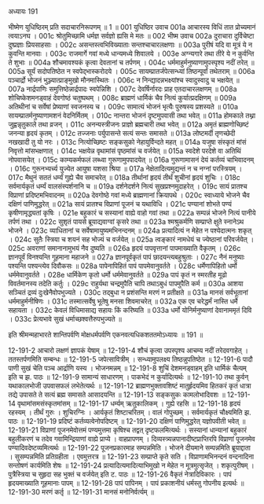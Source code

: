अध्यायः 191

भीष्मेण युधिष्ठिरम् प्रति सदाचारनिरूपणम् ॥ 1 ॥
001	युधिष्ठिर उवाच 
001a	आचारस्य विधिं तात प्रोच्यमानं त्वयाऽनघ ।
001c	श्रोतुमिच्छामि धर्मज्ञ सर्वज्ञो ह्यसि मे मतः ॥
002	भीष्म उवाच 
002a	दुराचारा दुर्विचेष्टा दुष्प्रज्ञाः प्रियसाहसाः ।
002c	असन्तस्त्वभिविख्याताः सन्तश्चाचारलक्षणाः ॥
003a	पुरीषं यदि वा मूत्रं ये न कुवन्ति मानवाः ।
003c	राजमार्गे गवां मध्ये धान्यमध्ये शिवालये ।
003e	अग्न्यगारे तथा तीरे ये न कुर्वन्ति ते शुभाः ॥
004a	शौचमावश्यकं कृत्वा देवतानां च तर्पणम् ।
004c	धर्ममाहुर्मनुष्याणामुपस्पृश्य नदीं तरेत् ॥
005a	सूर्यं सदोपतिष्ठेत न स्वपेद्भास्करोदये ।
005c	सायम्प्रातर्जपेत्सन्ध्यां तिष्ठन्पूर्वां तथेतराम् ॥
006a	पञ्चार्द्रो भोजनं भुञ्ज्यात्प्राङ्मुखो मौनमास्थितः ।
006c	न निन्द्यादन्नभक्ष्यांश्च स्वादुस्वादु च भक्षयेत् ॥
007a	नार्द्रपाणिः समुत्तिष्ठेन्नार्द्रपादः स्वपेन्निशि ।
007c	देवर्षिर्नारदः प्राह एतदाचारलक्षणम् ॥
008a	शोचिष्केशमनड्वाहं देवगोष्ठं चतुष्पथम् ।
008c	ब्राह्मणं धार्मिकं चैव नित्यं कुर्यात्प्रदक्षिणम् ॥
009a	अतिथीनां च सर्वेषां प्रेष्याणां स्वजनस्य च ।
009c	सामात्यं भोजनं भृत्यैः पुरुषस्य प्रशस्यते ॥
010a	सायम्प्रातर्मनुष्याणामशनं वेदनिर्मितम् ।
010c	नान्तरा भोजनं दृष्टमुपवासी तथा भवेत् ॥
011a	होमकाले तथ्ना जुह्वन्नृतुकाले तथा व्रजन् ।
011c	अनन्यस्त्रीजनः प्राज्ञो ब्रह्मचारी तथा भवेत् ॥
012a	अमृतं ब्राह्मणोच्छिष्टं जनन्या हृदयं कृतम् ।
012c	तज्जनाः पर्युपासन्ते सत्यं सन्तः समासते ॥
013a	लोष्टमर्दी तृणच्छेदी नखखादी तु यो नरः ।
013c	नित्योच्छिष्टः सङ्कसुको नेहायुर्विन्दते महत् ॥
014a	यजुषा संस्कृतं मांसं निवृत्तो मांसभक्षणात् ।
014c	भक्षयेन्न वृथामांसं पृष्ठमांसं च वर्जयेत् ॥
015a	स्वदेशे परदेशे वा अतिथिं नोपवासयेत् ।
015c	काम्यकर्मफलं लब्ध्वा गुरूणामुपपादयेत् ॥
016a	गुरूणामासनं देयं कर्तव्यं चाभिवादनम् ।
016c	गुरूनभ्यर्च्य युज्येत आयुषा यशसा श्रिया ॥
017a	नेक्षेतादित्यमुद्यन्तं न च नग्नां परस्त्रियम् ।
017c	मैथुनं सततं धर्म्यं गुह्ये चैव समाचरेत् ॥
018a	तीर्थानां हृदयं तीर्थं शुचीनां हृदयं शुचिः ।
018c	सर्वमार्यकृतं धर्म्यं वालसंस्पर्शनानि च ॥
019a	दर्शनेदर्शने नित्यं सुखप्रश्नमुदाहरेत् ।
019c	सायं प्रातश्च विप्राणां प्रदिष्टमभिवादनम् ॥
020a	देवगोष्ठे गवां मध्ये ब्राह्मणानां क्रियापथे ।
020c	स्वाध्याये भोजने चैव दक्षिणं पाणिमुद्धरेत् ॥
021a	सायं प्रातश्च विप्राणां पूजनं च यथाविधि ।
021c	पण्यानां शोभते पण्यं कृषीणामृद्ध्यतां कृषिः ।
021e	बहुकारं च सस्यानां वाह्ये वाहो गवां तथा ॥
022a	सम्पन्नं भोजने नित्यं पानीये तर्पणं तथा ।
022c	सुशृतं पायसे ब्रूयाद्यवाग्वां कृसरे तथा ॥
023a	श्मश्रुकर्मणि सम्प्राप्ते क्षुते स्नानेऽथ भोजने ।
023c	व्याधितानां च सर्वेषामायुष्यमभिनन्दनम् ॥
024a	प्रत्यादित्यं न मेहेत न पश्येदात्मनः शकृत् ।
024c	सुतैः स्त्रिया च शयनं सह भोज्यं च वर्जयेत् ॥
025a	त्वङ्कारं नामधेयं च ज्येष्ठानां परिवर्जयेत् ।
025c	अवराणां समानानामुभयं नैव दुष्यति ॥
026a	हृदयं पापवृत्तानां पापमाख्याति वैकृतम् ।
026c	ज्ञानपूर्वं विनश्यन्ति गूहमाना महाजने ॥
027a	ज्ञानपूर्वकृतं पापं छादयन्त्यबहुश्रुताः ।
027c	नैनं मनुष्याः पश्यन्ति पश्यन्त्येव दिवौकसः ॥
028a	पापेनापिहितं पापं पापमेवानुवर्तते ।
028c	धर्मेणापिहितो धर्मो धर्ममेवानुवर्तते ।
028e	धार्मिकेण कृतो धर्मो धर्ममेवानुवर्तते ॥
029a	पापं कृतं न स्मरतीह मूढो विवर्तमानस्य तदेति कर्तुः ।
029c	राहुर्यथा चन्द्रमुपैति चापि तथाऽबुधं पापमुपैति कर्म ॥
030a	आशया सञ्चितं द्रव्यं दुःखेनैवोपभुज्यते ।
030c	तद्बुधा न प्रशंसन्ति मरणं न प्रतीक्षते ॥
031a	मानसं सर्वभूतानां धर्ममाहुर्मनीषिणः ।
031c	तस्मात्सर्वेषु भूतेषु मनसा शिवमाचरेत् ॥
032a	एक एव चरेद्धर्मं नास्ति धर्मे सहायता ।
032c	केवलं विधिमासाद्य सहायः किं करिष्यति ॥
033a	धर्मो योनिर्मनुष्याणां देवानाममृतं दिवि ।
033c	प्रेत्यभावे सुखं धर्माच्छश्वत्तैरुपभुज्यते ॥ 

इति श्रीमन्महाभारते शान्तिपर्वणि मोक्षधर्मपर्वणि एकनवत्यधिकशततमोऽध्यायः ॥ 191 ॥

12-191-2 आचारो लक्षणं ज्ञापकं येषाम् ॥ 12-191-4 शौचं कृत्वा उपस्पृश्य आचम्य नदीं तरेदवगाहेत् । ततस्तर्पणमिति सम्बन्धः ॥ 12-191-5 जपेत्सावित्रीम् । सन्ध्यामुपलक्ष्य तिष्ठन्नुपतिष्ठेत ॥ 12-191-6 पादौ पाणी सुखं चेति पञ्च आर्द्राणि यस्य । भोजनमन्नम् ॥ 12-191-8 शुचिं देशमनड्वाहम् इति धार्मिकं चैत्यम् इति च झ. पाठः ॥ 12-191-9 सामान्यं साधारणम् । पाकभेदं न कुर्यादित्यर्थः ॥ 12-191-10 तथा कुर्वन् यथाकालभोजी उपवासफलं लभेतेत्यर्थः ॥ 12-191-12 ब्राह्मणभुक्तावशिष्टं मातुर्हृदयमिव हितकरं कृतं धात्रा तद्ये उपासते ते सत्यं ब्रह्म समासते आसादयन्ति ॥ 12-191-13 सङ्कसुकः कामलोभादिवशः ॥ 12-191-14 वृथामांसमसंस्कृतमांसम् ॥ 12-191-17 धर्म्यम् ऋतुकालिकम् । गुह्ये रहसि ॥ 12-191-18 हृदयं रहस्यम् । तीर्थं गुरुः । शुचिरग्निः । आर्यकृतं शिष्टाचरितम् । वालं गोपुच्छम् । सर्वमार्यकृतं चौक्ष्यमिति झ. पाठः ॥ 12-191-19 प्रदिष्टं कर्तव्यत्वेनोपदिष्टम् ॥ 12-191-20 दक्षिणं पाणिमुद्धरेत् यज्ञोपवीती भवेत् ॥ 12-191-21 विप्राणां पूजनमेवोत्तमं पण्यमुत्तमा कृषिश्च तद्वत् दृष्टफलमित्यर्थः । सस्यानां धान्यानां बहुकारं बहुलीकरणं च तदेव गवामिन्द्रियाणां वाह्ये प्राप्ये । वाहप्रापणम् । दिव्यस्त्र्यन्नपानादीष्टप्राप्तिरपि विप्राणां पूजनमेव पण्यादिवदेष्टव्यमित्यर्थः ॥ 12-191-22 पूजनप्रकारमाह सम्पन्नमिति । भोजने दीयमाने सम्पन्नमिति ब्रूयाद्दाता । सुसम्पन्नमिति प्रतिग्रहीता । एवमुत्तरत्र ॥ 12-191-23 सम्प्राप्ते कृते सति । विप्राणामभिनन्दनं वन्दनादिना सन्तोषणं कार्यमिति शेषः ॥ 12-191-24 प्रत्यादित्यमादित्याभिमुखो न मेहेत न मूत्रमुत्सृजेत् । शकृत्पुरीषम् । पुत्रैस्त्रिया च सुहृदा सह भुक्तं च वर्जयेत् इति ट. पाठः ॥ 12-191-26 वैकृतं नेत्रादिविकारः । पापं हृदयमाख्याति गूहमानाः पापम् ॥ 12-191-28 पापं पापिनम् । पापं प्रकाशनीयं धर्मस्तु गोपनीय इत्यर्थः ॥ 12-191-30 मरणं कर्तृ ॥ 12-191-31 मानसं मनोनिर्वर्त्यम् ॥

